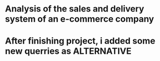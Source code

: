 # Analysis of the sales and delivery system of an e-commerce company
# After finishing project, i added some new querries as ALTERNATIVE